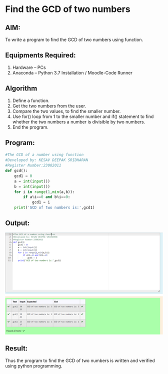 # Find the GCD of two numbers

## AIM:
To write a program to find the GCD of two numbers using function.

## Equipments Required:
1. Hardware – PCs
2. Anaconda – Python 3.7 Installation / Moodle-Code Runner

## Algorithm
1. Define a function.
2. Get the two numbers from the user.
3. Compare the two values, to find the smaller number.
4. Use for() loop from 1 to the smaller number and if() statement to find whether the two numbers a number is divisible by two numbers.
5. End the program.

## Program:
```python
#The GCD of a number using function
#Developed by: KESAV DEEPAK SRIDHARAN
#Register Number:23002011
def gcd():
    gcd1 = 0
    a = int(input())
    b = int(input())
    for i in range(1,min(a,b)):
        if a%i==0 and b%i==0:
            gcd1 = i
    print('GCD of two numbers is:',gcd1)
```

## Output:
![gcd of two number](out.png)


## Result:
Thus the program to find the GCD of two numbers is written and verified using python programming.
